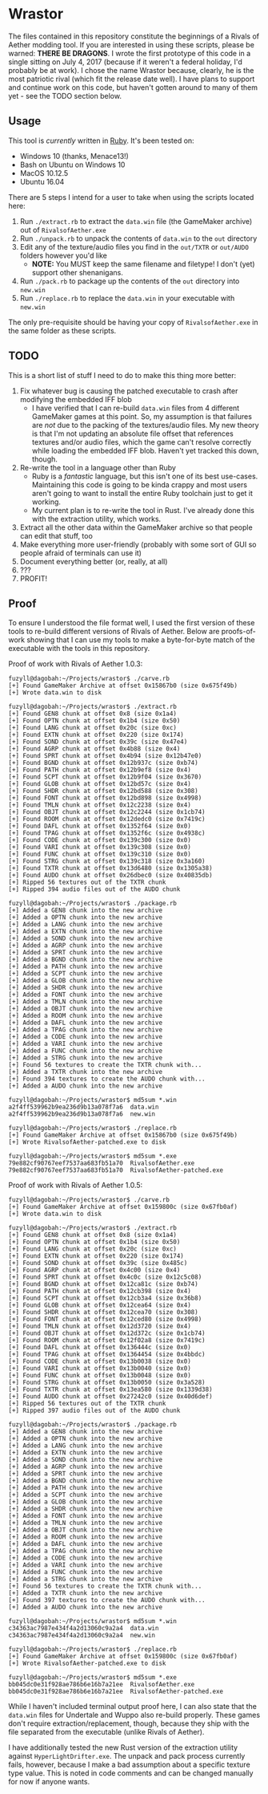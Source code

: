 # Wrastor #

The files contained in this repository constitute the beginnings of a Rivals of Aether modding tool. If you are
interested in using these scripts, please be warned: **THERE BE DRAGONS**. I wrote the first prototype of this code
in a single sitting on July 4, 2017 (because if it weren't a federal holiday, I'd probably be at work). I chose the
name Wrastor because, clearly, he is the most patriotic rival (which fit the release date well). I have plans to
support and continue work on this code, but haven't gotten around to many of them yet - see the TODO section below.

## Usage ##

This tool is *currently* written in [Ruby](https://www.ruby-lang.org/en/downloads/). It's been tested on:

* Windows 10 (thanks, Menace13!)
* Bash on Ubuntu on Windows 10
* MacOS 10.12.5
* Ubuntu 16.04

There are 5 steps I intend for a user to take when using the scripts located here:

1. Run `./extract.rb` to extract the `data.win` file (the GameMaker archive) out of `RivalsofAether.exe`
2. Run `./unpack.rb` to unpack the contents of `data.win` to the `out` directory
3. Edit any of the texture/audio files you find in the `out/TXTR` or `out/AUDO` folders however you'd like
    * **NOTE:** You MUST keep the same filename and filetype! I don't (yet) support other shenanigans.
4. Run `./pack.rb` to package up the contents of the `out` directory into `new.win`
5. Run `./replace.rb` to replace the `data.win` in your executable with `new.win`

The only pre-requisite should be having your copy of `RivalsofAether.exe` in the same folder as these scripts.

## TODO ##

This is a short list of stuff I need to do to make this thing more better:

1. Fix whatever bug is causing the patched executable to crash after modifying the embedded IFF blob
    * I have verified that I can re-build `data.win` files from 4 different GameMaker games at this point. So, my
      assumption is that failures are *not* due to the packing of the textures/audio files. My new theory is that I'm
      not updating an absolute file offset that references textures and/or audio files, which the game can't resolve
      correctly while loading the embedded IFF blob. Haven't yet tracked this down, though.
2. Re-write the tool in a language other than Ruby
    * Ruby is a *fantastic* language, but this isn't one of its best use-cases. Maintaining this code is going to
      be kinda crappy and most users aren't going to want to install the entire Ruby toolchain just to get it working.
    * My current plan is to re-write the tool in Rust. I've already done this with the extraction utility, which works.
3. Extract all the other data within the GameMaker archive so that people can edit that stuff, too
4. Make everything more user-friendly (probably with some sort of GUI so people afraid of terminals can use it)
5. Document everything better (or, really, at all)
6. ???
7. PROFIT!

## Proof ##

To ensure I understood the file format well, I used the first version of these tools to re-build different versions
of Rivals of Aether. Below are proofs-of-work showing that I can use my tools to make a byte-for-byte match of the
executable with the tools in this repository.

Proof of work with Rivals of Aether 1.0.3:

```
fuzyll@dagobah:~/Projects/wrastor$ ./carve.rb
[+] Found GameMaker Archive at offset 0x15867b0 (size 0x675f49b)
[+] Wrote data.win to disk

fuzyll@dagobah:~/Projects/wrastor$ ./extract.rb
[+] Found GEN8 chunk at offset 0x8 (size 0x1a4)
[+] Found OPTN chunk at offset 0x1b4 (size 0x50)
[+] Found LANG chunk at offset 0x20c (size 0xc)
[+] Found EXTN chunk at offset 0x220 (size 0x174)
[+] Found SOND chunk at offset 0x39c (size 0x47e4)
[+] Found AGRP chunk at offset 0x4b88 (size 0x4)
[+] Found SPRT chunk at offset 0x4b94 (size 0x12b47e0)
[+] Found BGND chunk at offset 0x12b937c (size 0xb74)
[+] Found PATH chunk at offset 0x12b9ef8 (size 0x4)
[+] Found SCPT chunk at offset 0x12b9f04 (size 0x3670)
[+] Found GLOB chunk at offset 0x12bd57c (size 0x4)
[+] Found SHDR chunk at offset 0x12bd588 (size 0x308)
[+] Found FONT chunk at offset 0x12bd898 (size 0x4998)
[+] Found TMLN chunk at offset 0x12c2238 (size 0x4)
[+] Found OBJT chunk at offset 0x12c2244 (size 0x1cb74)
[+] Found ROOM chunk at offset 0x12dedc0 (size 0x7419c)
[+] Found DAFL chunk at offset 0x1352f64 (size 0x0)
[+] Found TPAG chunk at offset 0x1352f6c (size 0x4938c)
[+] Found CODE chunk at offset 0x139c300 (size 0x0)
[+] Found VARI chunk at offset 0x139c308 (size 0x0)
[+] Found FUNC chunk at offset 0x139c310 (size 0x0)
[+] Found STRG chunk at offset 0x139c318 (size 0x3a160)
[+] Found TXTR chunk at offset 0x13d6480 (size 0x1305a38)
[+] Found AUDO chunk at offset 0x26dbec0 (size 0x40835db)
[+] Ripped 56 textures out of the TXTR chunk
[+] Ripped 394 audio files out of the AUDO chunk

fuzyll@dagobah:~/Projects/wrastor$ ./package.rb
[+] Added a GEN8 chunk into the new archive
[+] Added a OPTN chunk into the new archive
[+] Added a LANG chunk into the new archive
[+] Added a EXTN chunk into the new archive
[+] Added a SOND chunk into the new archive
[+] Added a AGRP chunk into the new archive
[+] Added a SPRT chunk into the new archive
[+] Added a BGND chunk into the new archive
[+] Added a PATH chunk into the new archive
[+] Added a SCPT chunk into the new archive
[+] Added a GLOB chunk into the new archive
[+] Added a SHDR chunk into the new archive
[+] Added a FONT chunk into the new archive
[+] Added a TMLN chunk into the new archive
[+] Added a OBJT chunk into the new archive
[+] Added a ROOM chunk into the new archive
[+] Added a DAFL chunk into the new archive
[+] Added a TPAG chunk into the new archive
[+] Added a CODE chunk into the new archive
[+] Added a VARI chunk into the new archive
[+] Added a FUNC chunk into the new archive
[+] Added a STRG chunk into the new archive
[+] Found 56 textures to create the TXTR chunk with...
[+] Added a TXTR chunk into the new archive
[+] Found 394 textures to create the AUDO chunk with...
[+] Added a AUDO chunk into the new archive

fuzyll@dagobah:~/Projects/wrastor$ md5sum *.win
a2f4ff539962b9ea236d9b13a078f7a6  data.win
a2f4ff539962b9ea236d9b13a078f7a6  new.win

fuzyll@dagobah:~/Projects/wrastor$ ./replace.rb
[+] Found GameMaker Archive at offset 0x15867b0 (size 0x675f49b)
[+] Wrote RivalsofAether-patched.exe to disk

fuzyll@dagobah:~/Projects/wrastor$ md5sum *.exe
79e882cf90767eef7537aa683fb51a70  RivalsofAether.exe
79e882cf90767eef7537aa683fb51a70  RivalsofAether-patched.exe
```

Proof of work with Rivals of Aether 1.0.5:

```
fuzyll@dagobah:~/Projects/wrastor$ ./carve.rb
[+] Found GameMaker Archive at offset 0x159800c (size 0x67fb0af)
[+] Wrote data.win to disk

fuzyll@dagobah:~/Projects/wrastor$ ./extract.rb
[+] Found GEN8 chunk at offset 0x8 (size 0x1a4)
[+] Found OPTN chunk at offset 0x1b4 (size 0x50)
[+] Found LANG chunk at offset 0x20c (size 0xc)
[+] Found EXTN chunk at offset 0x220 (size 0x174)
[+] Found SOND chunk at offset 0x39c (size 0x485c)
[+] Found AGRP chunk at offset 0x4c00 (size 0x4)
[+] Found SPRT chunk at offset 0x4c0c (size 0x12c5c08)
[+] Found BGND chunk at offset 0x12ca81c (size 0xb74)
[+] Found PATH chunk at offset 0x12cb398 (size 0x4)
[+] Found SCPT chunk at offset 0x12cb3a4 (size 0x36b8)
[+] Found GLOB chunk at offset 0x12cea64 (size 0x4)
[+] Found SHDR chunk at offset 0x12cea70 (size 0x308)
[+] Found FONT chunk at offset 0x12ced80 (size 0x4998)
[+] Found TMLN chunk at offset 0x12d3720 (size 0x4)
[+] Found OBJT chunk at offset 0x12d372c (size 0x1cb74)
[+] Found ROOM chunk at offset 0x12f02a8 (size 0x7419c)
[+] Found DAFL chunk at offset 0x136444c (size 0x0)
[+] Found TPAG chunk at offset 0x1364454 (size 0x4bbdc)
[+] Found CODE chunk at offset 0x13b0038 (size 0x0)
[+] Found VARI chunk at offset 0x13b0040 (size 0x0)
[+] Found FUNC chunk at offset 0x13b0048 (size 0x0)
[+] Found STRG chunk at offset 0x13b0050 (size 0x3a528)
[+] Found TXTR chunk at offset 0x13ea580 (size 0x1339d38)
[+] Found AUDO chunk at offset 0x27242c0 (size 0x40d6def)
[+] Ripped 56 textures out of the TXTR chunk
[+] Ripped 397 audio files out of the AUDO chunk

fuzyll@dagobah:~/Projects/wrastor$ ./package.rb
[+] Added a GEN8 chunk into the new archive
[+] Added a OPTN chunk into the new archive
[+] Added a LANG chunk into the new archive
[+] Added a EXTN chunk into the new archive
[+] Added a SOND chunk into the new archive
[+] Added a AGRP chunk into the new archive
[+] Added a SPRT chunk into the new archive
[+] Added a BGND chunk into the new archive
[+] Added a PATH chunk into the new archive
[+] Added a SCPT chunk into the new archive
[+] Added a GLOB chunk into the new archive
[+] Added a SHDR chunk into the new archive
[+] Added a FONT chunk into the new archive
[+] Added a TMLN chunk into the new archive
[+] Added a OBJT chunk into the new archive
[+] Added a ROOM chunk into the new archive
[+] Added a DAFL chunk into the new archive
[+] Added a TPAG chunk into the new archive
[+] Added a CODE chunk into the new archive
[+] Added a VARI chunk into the new archive
[+] Added a FUNC chunk into the new archive
[+] Added a STRG chunk into the new archive
[+] Found 56 textures to create the TXTR chunk with...
[+] Added a TXTR chunk into the new archive
[+] Found 397 textures to create the AUDO chunk with...
[+] Added a AUDO chunk into the new archive

fuzyll@dagobah:~/Projects/wrastor$ md5sum *.win
c34363ac7987e434f4a2d13060c9a2a4  data.win
c34363ac7987e434f4a2d13060c9a2a4  new.win

fuzyll@dagobah:~/Projects/wrastor$ ./replace.rb
[+] Found GameMaker Archive at offset 0x159800c (size 0x67fb0af)
[+] Wrote RivalsofAether-patched.exe to disk

fuzyll@dagobah:~/Projects/wrastor$ md5sum *.exe
bb045dc0e31f928ae786b6e16b7a21ee  RivalsofAether.exe
bb045dc0e31f928ae786b6e16b7a21ee  RivalsofAether-patched.exe
```

While I haven't included terminal output proof here, I can also state that the `data.win` files for Undertale and
Wuppo also re-build properly. These games don't require extraction/replacement, though, because they ship with the
file separated from the executable (unlike Rivals of Aether).

I have additionally tested the new Rust version of the extraction utility against `HyperLightDrifter.exe`. The
unpack and pack process currently fails, however, because I make a bad assumption about a specific texture type
value. This is noted in code comments and can be changed manually for now if anyone wants.
